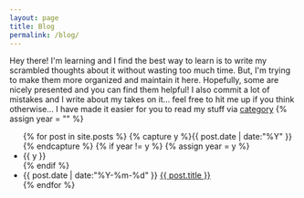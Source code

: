 ```yaml
---
layout: page
title: Blog
permalink: /blog/
---
```


Hey there! I'm learning and I find the best way to learn is to write my scrambled thoughts about it without wasting too much time. But, I'm trying to make them more organized and maintain it here. Hopefully, some are nicely presented and you can find them helpful! 
I also commit a lot of mistakes and I write about my takes on it... feel free to hit me up if you think otherwise... 
I have made it easier for you to read my stuff via <a href="{{site.baseurl}}/categories/">category</a>
{% assign year = "" %}
<ul class="listing">
{% for post in site.posts %}
  {% capture y %}{{ post.date | date:"%Y" }}{% endcapture %}
  {% if year != y %}
    {% assign year = y %}
    <li class="listing-seperator">{{ y }}</li>
  {% endif %}
  <li class="listing-item">
    <time datetime="{{ post.date | date:"%Y-%m-%d" }}">{{ post.date | date:"%Y-%m-%d" }}</time>
    <a href="{{ site.baseurl }}{{ post.url }}" title="{{ post.title }}">{{ post.title }}</a>
  </li>
{% endfor %}
</ul>

